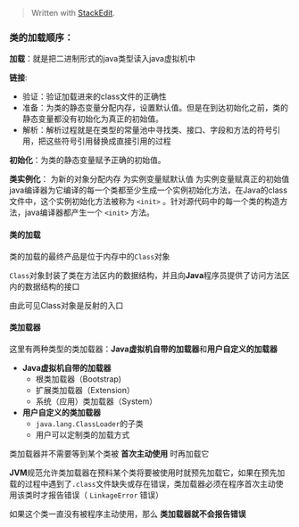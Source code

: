 


> Written with [StackEdit](https://stackedit.io/).

### 类的加载顺序：

**加载**：就是把二进制形式的java类型读入java虚拟机中

**链接**:

 - 验证：验证加载进来的class文件的正确性
 - 准备：为类的静态变量分配内存，设置默认值。但是在到达初始化之前，类的静态变量都没有初始化为真正的初始值。
 - 解析：解析过程就是在类型的常量池中寻找类、接口、字段和方法的符号引用，把这些符号引用替换成直接引用的过程

**初始化**：为类的静态变量赋予正确的初始值。

**类实例化**：
为新的对象分配内存
为实例变量赋默认值
为实例变量赋真正的初始值
java编译器为它编译的每一个类都至少生成一个实例初始化方法，在Java的class文件中，这个实例初始化方法被称为 `<init>` 。针对源代码中的每一个类的构造方法，java编译器都产生一个 `<init>` 方法。


#### 类的加载

类的加载的最终产品是位于内存中的`Class`对象

`Class`对象封装了类在方法区内的数据结构，并且向**Java**程序员提供了访问方法区内的数据结构的接口

由此可见Class对象是反射的入口

#### 类加载器
这里有两种类型的类加载器：**Java虚拟机自带的加载器**和**用户自定义的加载器**

- **Java虚拟机自带的加载器**
	- 根类加载器（Bootstrap)
	- 扩展类加载器（Extension）
	- 系统（应用）类加载器（System）
- **用户自定义的类加载器**
	- `java.lang.ClassLoader`的子类
	- 用户可以定制类的加载方式

类加载器并不需要等到某个类被 **首次主动使用** 时再加载它

**JVM**规范允许类加载器在预料某个类将要被使用时就预先加载它，如果在预先加载的过程中遇到了`.class`文件缺失或存在错误，类加载器必须在程序首次主动使用该类时才报告错误（ `LinkageError` 错误）

如果这个类一直没有被程序主动使用，那么 **类加载器就不会报告错误**
<!--stackedit_data:
eyJoaXN0b3J5IjpbMjkwNjg0NTA3LDIwNzI2OTE1OTcsMTU5NT
gwNzM4MCwxNDgxMzg2NDJdfQ==
-->